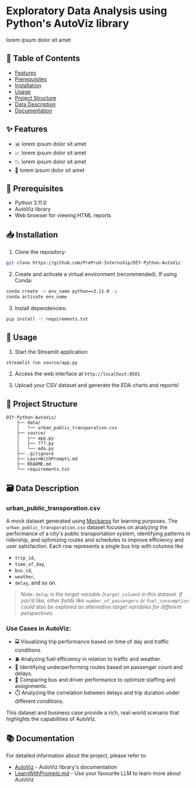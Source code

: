 # Exploratory Data Analysis using Python's AutoViz library

lorem ipsum dolor sit amet

## 📑 Table of Contents

- [Features](#-features)
- [Prerequisites](#-prerequisites)
- [Installation](#-installation)
- [Usage](#-usage)
- [Project Structure](#-project-structure)
- [Data Description](#️-data-description)
- [Documentation](#-documentation)

## ✨ Features

- 📊 lorem ipsum dolor sit amet
- 📈 lorem ipsum dolor sit amet
- 📉 lorem ipsum dolor sit amet
- 📑 lorem ipsum dolor sit amet

## 🔧 Prerequisites

- Python 3.11.0
- AutoViz library
- Web browser for viewing HTML reports

## 📥 Installation

1. Clone the repository:
```bash
git clone https://github.com/PreProd-Internship/DIY-Python-AutoViz
```

2. Create and activate a virtual environment (recommended). If using Conda:
```bash
conda create -n env_name python==3.11.0 -y
conda activate env_name
```

3. Install dependencies:
```bash
pip install -r requirements.txt
```

## 🚀 Usage

1. Start the Streamlit application:
```bash
streamlit run source/app.py
```

2. Access the web interface at `http://localhost:8501`

3. Upload your CSV dataset and generate the EDA charts and reports!

## 📁 Project Structure

```
DIY-Python-AutoViz/
    ├── data/
    │   └── urban_public_transporation.csv
    ├── source/
    │   ├── app.py
    │   ├── ???.py
    │   └── eda.py
    ├── .gitignore
    ├── LearnWithPrompts.md
    ├── README.md
    └── requirements.txt
```

## 🗃️ Data Description

### urban_public_transporation.csv

A mock dataset generated using [Mockaroo](https://mockaroo.com/) for learning purposes. The `urban_public_transporation.csv` dataset focuses on analyzing the performance of a city's public transportation system, identifying patterns in ridership, and optimizing routes and schedules to improve efficiency and user satisfaction. Each row represents a single bus trip with columns like

- `trip_id`,
- `time_of_day`,
- `bus_id`,
- `weather`,
- `delay`, and so on.

> *Note: `delay` is the target variable (`target_column`) in this dataset. If you'd like, other fields like `number_of_passengers` or `fuel_consumption` could also be explored as alternative target variables for different perspectives.*

### Use Cases in AutoViz:
- 🚍 Visualizing trip performance based on time of day and traffic conditions.
- ⛽ Analyzing fuel efficiency in relation to traffic and weather.
- 🚌 Identifying underperforming routes based on passenger count and delays.
- 🚦 Comparing bus and driver performance to optimize staffing and assignments.
- ⏱️ Analyzing the correlation between delays and trip duration under different conditions.

This dataset and business case provide a rich, real-world scenario that highlights the capabilities of AutoViz.

## 📚 Documentation

For detailed information about the project, please refer to:
- [AutoViz](https://pypi.org/project/autoviz/) - AutoViz library's documentation
- [LearnWithPrompts.md](LearnWithPrompts.md) - Use your favourite LLM to learn more about AutoViz